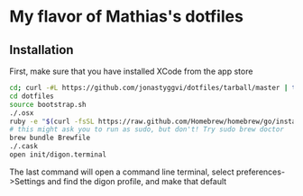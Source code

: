 # My flavor of Mathias's dotfiles

## Installation

First, make sure that you have installed XCode from the app store

```bash
cd; curl -#L https://github.com/jonastyggvi/dotfiles/tarball/master | tar -xzv --strip-components 1 --exclude={README.md,bootstrap.sh,LICENSE-MIT.txt}
cd dotfiles
source bootstrap.sh
./.osx
ruby -e "$(curl -fsSL https://raw.github.com/Homebrew/homebrew/go/install)"
# this might ask you to run as sudo, but don't! Try sudo brew doctor
brew bundle Brewfile
./.cask
open init/digon.terminal
```
The last command will open a command line terminal, select preferences->Settings and find the digon profile, and make that default